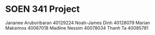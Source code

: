 # SOEN 341 Project

Jananee Aruboribaran 40129224
Noah-James Dinh 40128079
Marian Maksimos 40067018
Madline Nessim 40078034
Thanh Ta 40085781

